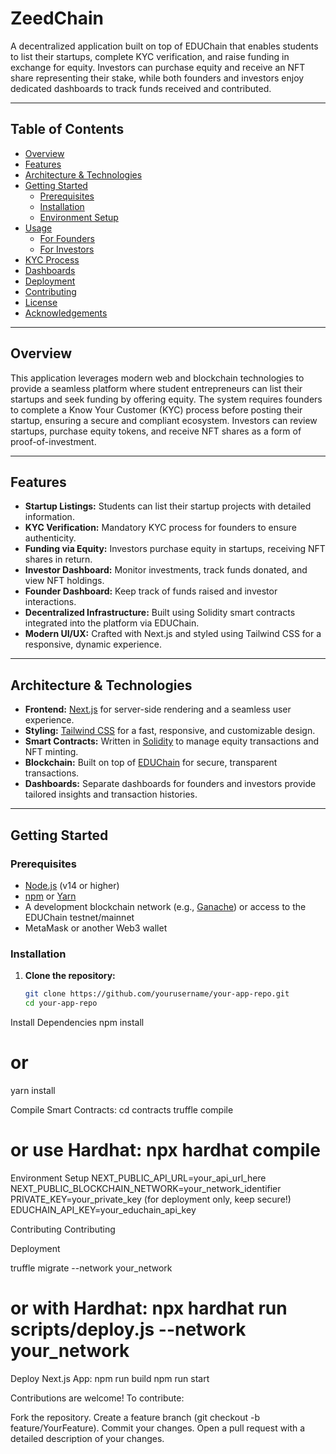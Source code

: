 # ZeedChain

A decentralized application built on top of EDUChain that enables students to list their startups, complete KYC verification, and raise funding in exchange for equity. Investors can purchase equity and receive an NFT share representing their stake, while both founders and investors enjoy dedicated dashboards to track funds received and contributed.

---

## Table of Contents

- [Overview](#overview)
- [Features](#features)
- [Architecture & Technologies](#architecture--technologies)
- [Getting Started](#getting-started)
  - [Prerequisites](#prerequisites)
  - [Installation](#installation)
  - [Environment Setup](#environment-setup)
- [Usage](#usage)
  - [For Founders](#for-founders)
  - [For Investors](#for-investors)
- [KYC Process](#kyc-process)
- [Dashboards](#dashboards)
- [Deployment](#deployment)
- [Contributing](#contributing)
- [License](#license)
- [Acknowledgements](#acknowledgements)

---

## Overview

This application leverages modern web and blockchain technologies to provide a seamless platform where student entrepreneurs can list their startups and seek funding by offering equity. The system requires founders to complete a Know Your Customer (KYC) process before posting their startup, ensuring a secure and compliant ecosystem. Investors can review startups, purchase equity tokens, and receive NFT shares as a form of proof-of-investment.

---

## Features

- **Startup Listings:** Students can list their startup projects with detailed information.
- **KYC Verification:** Mandatory KYC process for founders to ensure authenticity.
- **Funding via Equity:** Investors purchase equity in startups, receiving NFT shares in return.
- **Investor Dashboard:** Monitor investments, track funds donated, and view NFT holdings.
- **Founder Dashboard:** Keep track of funds raised and investor interactions.
- **Decentralized Infrastructure:** Built using Solidity smart contracts integrated into the platform via EDUChain.
- **Modern UI/UX:** Crafted with Next.js and styled using Tailwind CSS for a responsive, dynamic experience.

---

## Architecture & Technologies

- **Frontend:** [Next.js](https://nextjs.org/) for server-side rendering and a seamless user experience.
- **Styling:** [Tailwind CSS](https://tailwindcss.com/) for a fast, responsive, and customizable design.
- **Smart Contracts:** Written in [Solidity](https://docs.soliditylang.org/) to manage equity transactions and NFT minting.
- **Blockchain:** Built on top of [EDUChain](#) for secure, transparent transactions.
- **Dashboards:** Separate dashboards for founders and investors provide tailored insights and transaction histories.

---

## Getting Started

### Prerequisites

- [Node.js](https://nodejs.org/) (v14 or higher)
- [npm](https://www.npmjs.com/) or [Yarn](https://yarnpkg.com/)
- A development blockchain network (e.g., [Ganache](https://www.trufflesuite.com/ganache)) or access to the EDUChain testnet/mainnet
- MetaMask or another Web3 wallet

### Installation

1. **Clone the repository:**

   ```bash
   git clone https://github.com/yourusername/your-app-repo.git
   cd your-app-repo

Install Dependencies
npm install
# or
yarn install


Compile Smart Contracts:
cd contracts
truffle compile
# or use Hardhat: npx hardhat compile


Environment Setup
NEXT_PUBLIC_API_URL=your_api_url_here
NEXT_PUBLIC_BLOCKCHAIN_NETWORK=your_network_identifier
PRIVATE_KEY=your_private_key (for deployment only, keep secure!)
EDUCHAIN_API_KEY=your_educhain_api_key


Contributing
Contributing






Deployment

truffle migrate --network your_network
# or with Hardhat: npx hardhat run scripts/deploy.js --network your_network

Deploy Next.js App:
npm run build
npm run start


Contributions are welcome! To contribute:

Fork the repository.
Create a feature branch (git checkout -b feature/YourFeature).
Commit your changes.
Open a pull request with a detailed description of your changes.
